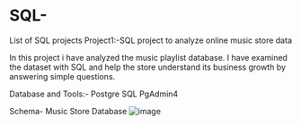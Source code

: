 # SQL-
List of SQL projects
Project1:-SQL project to analyze online music store data

In this project i have analyzed the music playlist database. I have examined the dataset with SQL and help the store understand its business growth by answering simple questions.

Database and Tools:-
Postgre SQL
PgAdmin4

Schema- Music Store Database
![image](https://github.com/kethavathshivateja/SQL-/assets/57996028/26678071-2dad-4570-a2cc-db1da208333a)
